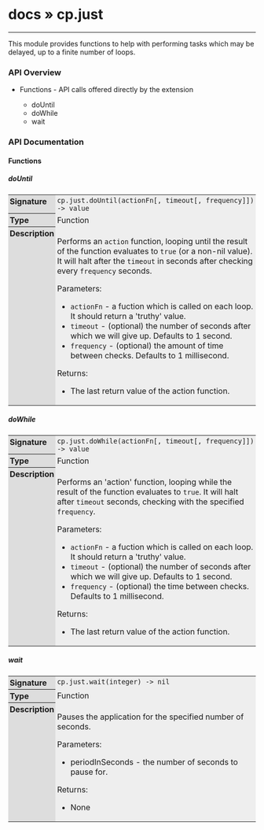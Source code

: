# [docs](index.md) » cp.just
---

This module provides functions to help with performing tasks which may be
delayed, up to a finite number of loops.

<style type="text/css">
	a { text-decoration: none; }
	a:hover { text-decoration: underline; }
	th { background-color: #DDDDDD; vertical-align: top; padding: 3px; }
	td { width: 100%; background-color: #EEEEEE; vertical-align: top; padding: 3px; }
	table { width: 100% ; border: 1px solid #0; text-align: left; }
	section > table table td { width: 0; }
</style>
<link rel="stylesheet" href="../../css/docs.css" type="text/css" media="screen" />
<h3>API Overview</h3>
<ul>
<li>Functions - API calls offered directly by the extension</li>
  <ul>
	<li><a href="#doUntil">doUntil</a></li>
	<li><a href="#doWhile">doWhile</a></li>
	<li><a href="#wait">wait</a></li>
  </ul>
</ul>
<h3>API Documentation</h3>
<h4 class="documentation-section">Functions</h4>
  <section id="doUntil">
	<h5><a href="#doUntil">doUntil</a></h5>
	<table>
	  <tr>
		<th>Signature</th>
		<td><code>cp.just.doUntil(actionFn[, timeout[, frequency]]) -&gt; value</code></td>
	  </tr>
	  <tr>
		<th>Type</th>
		<td>Function</td>
	  </tr>
	  <tr>
		<th>Description</th>
		<td><p>Performs an <code>action</code> function, looping until the result of the function evaluates to <code>true</code> (or a non-nil value).
It will halt after the <code>timeout</code> in seconds after checking every <code>frequency</code> seconds.</p>
<p>Parameters:</p>
<ul>
<li><code>actionFn</code>   - a fuction which is called on each loop. It should return a 'truthy' value.</li>
<li><code>timeout</code>    - (optional) the number of seconds after which we will give up. Defaults to 1 second.</li>
<li><code>frequency</code>  - (optional) the amount of time between checks. Defaults to 1 millisecond.</li>
</ul>
<p>Returns:</p>
<ul>
<li>The last return value of the action function.</li>
</ul>
</td>
	  </tr>
	</table>
  </section>
  <section id="doWhile">
	<h5><a href="#doWhile">doWhile</a></h5>
	<table>
	  <tr>
		<th>Signature</th>
		<td><code>cp.just.doWhile(actionFn[, timeout[, frequency]]) -&gt; value</code></td>
	  </tr>
	  <tr>
		<th>Type</th>
		<td>Function</td>
	  </tr>
	  <tr>
		<th>Description</th>
		<td><p>Performs an 'action' function, looping while the result of the function evaluates to <code>true</code>.
It will halt after <code>timeout</code> seconds, checking with the specified <code>frequency</code>.</p>
<p>Parameters:</p>
<ul>
<li><code>actionFn</code>   - a fuction which is called on each loop. It should return a 'truthy' value.</li>
<li><code>timeout</code>    - (optional) the number of seconds after which we will give up. Defaults to 1 second.</li>
<li><code>frequency</code>  - (optional) the time between checks. Defaults to 1 millisecond.</li>
</ul>
<p>Returns:</p>
<ul>
<li>The last return value of the action function.</li>
</ul>
</td>
	  </tr>
	</table>
  </section>
  <section id="wait">
	<h5><a href="#wait">wait</a></h5>
	<table>
	  <tr>
		<th>Signature</th>
		<td><code>cp.just.wait(integer) -&gt; nil</code></td>
	  </tr>
	  <tr>
		<th>Type</th>
		<td>Function</td>
	  </tr>
	  <tr>
		<th>Description</th>
		<td><p>Pauses the application for the specified number of seconds.</p>
<p>Parameters:</p>
<ul>
<li>periodInSeconds - the number of seconds to pause for.</li>
</ul>
<p>Returns:</p>
<ul>
<li>None</li>
</ul>
</td>
	  </tr>
	</table>
  </section>
